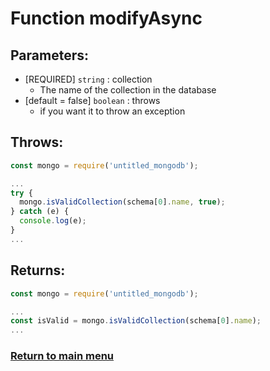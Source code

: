 # Function modifyAsync
## Parameters:
- [REQUIRED] ```string``` : collection
  - The name of the collection in the database
- [default = false] ```boolean``` : throws
  - if you want it to throw an exception

## Throws:
```js
const mongo = require('untitled_mongodb');

...
try {
  mongo.isValidCollection(schema[0].name, true);
} catch (e) {
  console.log(e);
}
...
```

## Returns:
```js
const mongo = require('untitled_mongodb');

...
const isValid = mongo.isValidCollection(schema[0].name);
...
```

### [Return to main menu](../README.md)
